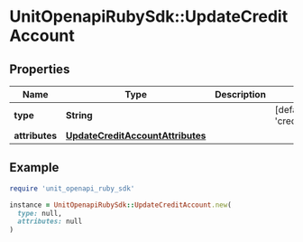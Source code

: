 # UnitOpenapiRubySdk::UpdateCreditAccount

## Properties

| Name | Type | Description | Notes |
| ---- | ---- | ----------- | ----- |
| **type** | **String** |  | [default to &#39;creditAccount&#39;] |
| **attributes** | [**UpdateCreditAccountAttributes**](UpdateCreditAccountAttributes.md) |  |  |

## Example

```ruby
require 'unit_openapi_ruby_sdk'

instance = UnitOpenapiRubySdk::UpdateCreditAccount.new(
  type: null,
  attributes: null
)
```

